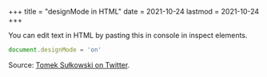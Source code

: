 +++
title = "designMode in HTML"
date = 2021-10-24
lastmod = 2021-10-24
+++

You can edit text in HTML by pasting this in console in inspect elements.

```javascript
document.designMode = 'on'
```

Source: [Tomek Sułkowski on Twitter](https://twitter.com/sulco/status/1177559150563344384).
